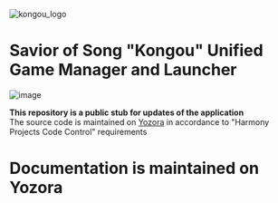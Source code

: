 ![kongou_logo](https://github.com/user-attachments/assets/1afa717d-28cd-47ee-88d8-11d51f0bb780)
# Savior of Song "Kongou" Unified Game Manager and Launcher

![image](https://github.com/user-attachments/assets/2e6c8ab3-ba06-46c8-ba36-ad5e7f6ae717)

**This repository is a public stub for updates of the application**<br/>
The source code is maintained on [Yozora](https://yozora.bluesteel.737.jp.net/HarmonyPublic/SOS-Kongou) in accordance to "Harmony Projects Code Control" requirements

# Documentation is maintained on Yozora
